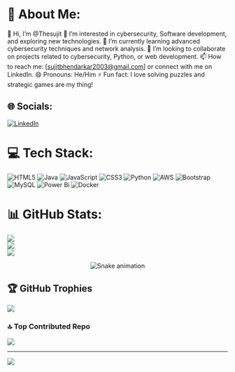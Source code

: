 # 💫 About Me:
👋 Hi, I’m @Thesujit
👀 I’m interested in cybersecurity, Software development, and exploring new technologies.
🌱 I’m currently learning advanced cybersecurity techniques and network analysis.
💞️ I’m looking to collaborate on projects related to cybersecurity, Python, or web development.
📫 How to reach me: [sujitbhendarkar2003@gmail.com] or connect with me on LinkedIn.
😄 Pronouns: He/Him
⚡ Fun fact: I love solving puzzles and strategic games are my thing!

## 🌐 Socials:
[![LinkedIn](https://img.shields.io/badge/LinkedIn-%230077B5.svg?logo=linkedin&logoColor=white)](https://linkedin.com/in/inkedin.com/in/sujit-bhendarkar-8a2ba0244) 

# 💻 Tech Stack:
![HTML5](https://img.shields.io/badge/html5-%23E34F26.svg?style=for-the-badge&logo=html5&logoColor=white) ![Java](https://img.shields.io/badge/java-%23ED8B00.svg?style=for-the-badge&logo=openjdk&logoColor=white) ![JavaScript](https://img.shields.io/badge/javascript-%23323330.svg?style=for-the-badge&logo=javascript&logoColor=%23F7DF1E) ![CSS3](https://img.shields.io/badge/css3-%231572B6.svg?style=for-the-badge&logo=css3&logoColor=white) ![Python](https://img.shields.io/badge/python-3670A0?style=for-the-badge&logo=python&logoColor=ffdd54) ![AWS](https://img.shields.io/badge/AWS-%23FF9900.svg?style=for-the-badge&logo=amazon-aws&logoColor=white) ![Bootstrap](https://img.shields.io/badge/bootstrap-%238511FA.svg?style=for-the-badge&logo=bootstrap&logoColor=white) ![MySQL](https://img.shields.io/badge/mysql-4479A1.svg?style=for-the-badge&logo=mysql&logoColor=white) ![Power Bi](https://img.shields.io/badge/power_bi-F2C811?style=for-the-badge&logo=powerbi&logoColor=black) ![Docker](https://img.shields.io/badge/docker-%230db7ed.svg?style=for-the-badge&logo=docker&logoColor=white)
# 📊 GitHub Stats:
![](https://github-readme-stats.vercel.app/api?username=Thesujit&theme=dark&hide_border=false&include_all_commits=false&count_private=false)<br/>
![](https://nirzak-streak-stats.vercel.app/?user=Thesujit&theme=dark&hide_border=false)<br/>
![](https://github-readme-stats.vercel.app/api/top-langs/?username=Thesujit&theme=dark&hide_border=false&include_all_commits=false&count_private=false&layout=compact)

<div align="center">
  <img src="https://profile-readme-generator.com/assets/snake.svg" alt="Snake animation" />
</div>

## 🏆 GitHub Trophies
![](https://github-profile-trophy.vercel.app/?username=Thesujit&theme=radical&no-frame=false&no-bg=true&margin-w=4)

### 🔝 Top Contributed Repo
![](https://github-contributor-stats.vercel.app/api?username=Thesujit&limit=5&theme=dark&combine_all_yearly_contributions=true)

---
[![](https://visitcount.itsvg.in/api?id=Thesujit&icon=0&color=0)](https://visitcount.itsvg.in)

<!-- Proudly created with GPRM ( https://gprm.itsvg.in ) -->
